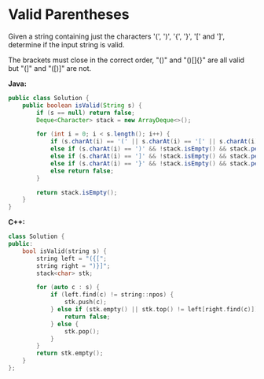 # Valid Parentheses

Given a string containing just the characters '(', ')', '{', '}', '[' and ']', determine if the input string is valid.

The brackets must close in the correct order, "()" and "()[]{}" are all valid but "(]" and "([)]" are not.

**Java:**
```java
public class Solution {
    public boolean isValid(String s) {
        if (s == null) return false;
        Deque<Character> stack = new ArrayDeque<>();

        for (int i = 0; i < s.length(); i++) {
            if (s.charAt(i) == '(' || s.charAt(i) == '[' || s.charAt(i) == '{') stack.push(s.charAt(i));
            else if (s.charAt(i) == ')' && !stack.isEmpty() && stack.peek() == '(') stack.pop();
            else if (s.charAt(i) == ']' && !stack.isEmpty() && stack.peek() == '[') stack.pop();
            else if (s.charAt(i) == '}' && !stack.isEmpty() && stack.peek() == '{') stack.pop();
            else return false;
        }

        return stack.isEmpty();
    }
}
```

**C++:**
```c++
class Solution {
public:
    bool isValid(string s) {
        string left = "({[";
        string right = ")}]";
        stack<char> stk;

        for (auto c : s) {
            if (left.find(c) != string::npos) {
                stk.push(c);
            } else if (stk.empty() || stk.top() != left[right.find(c)]) {
                return false;
            } else {
                stk.pop();
            }
        }
        return stk.empty();
    }
};
```
